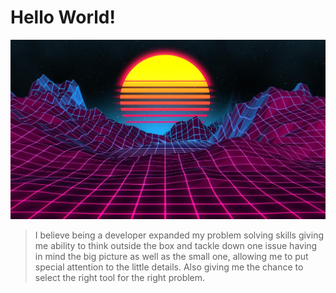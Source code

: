 <!--
**B1tF8er/B1tF8er** is a ✨ _special_ ✨ repository because its `README.md` (this file) appears on your GitHub profile.
-->

# Hello World! #

![BG](https://github.com/B1tF8er/B1tF8er/blob/master/images/3D_World.jpg)

>I believe being a developer expanded my problem solving skills giving me ability to think outside the
box and tackle down one issue having in mind the big picture as well as the small one, allowing me to
put special attention to the little details. Also giving me the chance to select the right tool for the right
problem.

